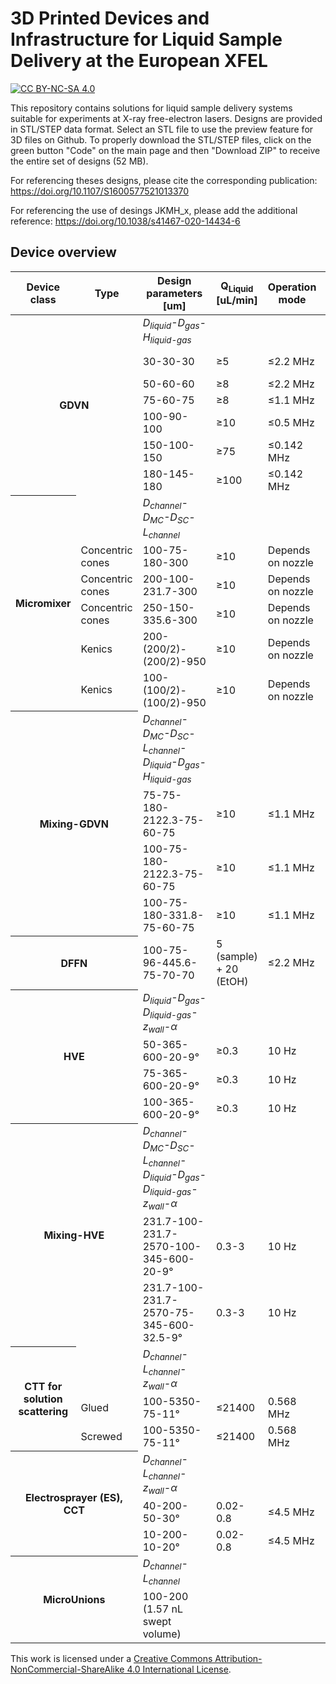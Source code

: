 # 3D Printed Devices and Infrastructure for Liquid Sample Delivery at the European XFEL
[![CC BY-NC-SA 4.0][cc-by-nc-sa-shield]][cc-by-nc-sa]

This repository contains solutions for liquid sample delivery systems suitable for experiments at X-ray free-electron lasers. Designs are provided in STL/STEP data format. Select an STL file to use the preview feature for 3D files on Github. To properly download the STL/STEP files, click on the green button "Code" on the main page and then "Download ZIP" to receive the entire set of designs (52 MB).  

For referencing theses designs, please cite the corresponding publication:
https://doi.org/10.1107/S1600577521013370

For referencing the use of desings JKMH_x, please add the additional reference:
https://doi.org/10.1038/s41467-020-14434-6

## Device overview

<table>
    <thead>  
        <tr>
		<th>Device class</th>
		<th>Type</th>
		<th>Design parameters</br>[um]</th>
		<th>Q<sub>Liquid</sub></br>[uL/min]</th>
		<th>Operation mode</th>
		<th>Design name</th>
        </tr>
    </thead>
    <tbody>
        <tr>
          <th colspan = 2 rowspan = 7>GDVN</th>
          <td><i>D<sub>liquid</sub>-D<sub>gas</sub>-H<sub>liquid-gas</sub></i></td>
          <td></td>
	  <td></td>
	  <td></td>
        </tr>
	<tr>
          <td>30-30-30</td>
          <td>≥5</td>
	  <td>≤2.2 MHz</td>
	  <td><a href="../main/GDVN/JKMH_5/" title="JKMH_5">JKMH_5</a>, <a href="../main/GDVN/MVED_F/" title="MVED_F">MVED_F</a></td>
	</tr>
	<tr>
          <td>50-60-60</td>
          <td>≥8</td>
	  <td>≤2.2 MHz</td>
	  <td><a href="../main/GDVN/JKMH_6/" title="JKMH_6">JKMH_6</a></td>	  
        </tr>
	<tr>
          <td>75-60-75</td>
          <td>≥8</td>
	  <td>≤1.1 MHz</td>
	  <td><a href="../main/GDVN/MVED_B/" title="MVED_B">MVED_B</a></td>	  
        </tr>
	<tr>
          <td>100-90-100</td>
          <td>≥10</td>
	  <td>≤0.5 MHz</td>
	  <td><a href="../main/GDVN/MVED_C/" title="MVED_C">MVED_C</a></td>	  
        </tr>
	<tr>
          <td>150-100-150</td>
          <td>≥75</td>
	  <td>≤0.142 MHz</td>
	  <td><a href="../main/GDVN/MVED_D/" title="MVED_D">MVED_D</a></td>	  
        </tr>
	<tr>
          <td>180-145-180</td>
          <td>≥100</td>
	  <td>≤0.142 MHz</td>
	  <td><a href="../main/GDVN/MVED_E/" title="MVED_E">MVED_E</a></td>	  
        </tr>
	<tr>
          <th colspan = 1 rowspan = 6>Micromixer</th>
	  <td></td>
          <td><i>D<sub>channel</sub>-D<sub>MC</sub>-D<sub>SC</sub>-L<sub>channel</sub></i></td>
          <td></td>
	  <td></td>
	  <td></td>
        </tr>
	<tr>
	  <td>Concentric cones</td>
          <td>100-75-180-300</td>
          <td>≥10</td>
	  <td>Depends on nozzle</td>
	  <td><a href="../main/Micromixer/MVED_Y/" title="MVED_Y">MVED_Y</a></td>	  
        </tr>
	<tr>
	  <td>Concentric cones</td>
          <td>200-100-231.7-300</td>
          <td>≥10</td>
	  <td>Depends on nozzle</td>
	  <td><a href="../main/Micromixer/MVED_Z/" title="MVED_Z">MVED_Z</a></td>	  
        </tr>
	<tr>
	  <td>Concentric cones</td>
          <td>250-150-335.6-300</td>
          <td>≥10</td>
	  <td>Depends on nozzle</td>
	  <td><a href="../main/Micromixer/MVED_U/" title="MVED_U">MVED_U</a></td>	  
        </tr>
	<tr>
	  <td>Kenics</td>
          <td>200-(200/2)-(200/2)-950</td>
          <td>≥10</td>
	  <td>Depends on nozzle</td>
	  <td><a href="../main/Micromixer/JKMH_10/" title="JKMH_10_5">JKMH_10</a></td>	  
        </tr>
	<tr>
	  <td>Kenics</td>
          <td>100-(100/2)-(100/2)-950</td>
          <td>≥10</td>
	  <td>Depends on nozzle</td>
	  <td><a href="../main/Micromixer/JKMH_10H/" title="JKMH_10H">JKMH_10H</a></td>	  
        </tr>
	<tr>
          <th colspan = 2 rowspan = 4>Mixing-GDVN</th>
          <td><i>D<sub>channel</sub>-D<sub>MC</sub>-D<sub>SC</sub>-L<sub>channel</sub>-D<sub>liquid</sub>-D<sub>gas</sub>-H<sub>liquid-gas</i></td>
          <td></td>
	  <td></td>
	  <td></td>
        </tr>
	<tr>
          <td>75-75-180-2122.3-75-60-75</td>
          <td>≥10</td>
	  <td>≤1.1 MHz</td>
	  <td><a href="../main/MixingGDVN/MVED_R/" title="MVED_R">MVED_R</a></td>	  
        </tr>
	<tr>
          <td>100-75-180-2122.3-75-60-75</td>
          <td>≥10</td>
	  <td>≤1.1 MHz</td>
	  <td><a href="../main/MixingGDVN/MVED_S/" title="MVED_S">MVED_S</a></td>	  
        </tr>
	<tr>
          <td>100-75-180-331.8-75-60-75</td>
          <td>≥10</td>
	  <td>≤1.1 MHz</td>
	  <td><a href="../main/MixingGDVN/MVED_V/" title="MVED_V">MVED_V</a></td>	  
        </tr>
	<tr>
          <th colspan = 2 rowspan = 1>DFFN</th>
	  <td>100-75-96-445.6-75-70-70</td>
          <td>5 <br>(sample)<br> + 20 <br>(EtOH)</td>
	  <td>≤2.2 MHz</td>
	  <td><a href="../main/DFFN/JKMH_8/" title="JKMH_8">JKMH_8</a></td>	 
	</tr>
        <tr>
          <th colspan = 2 rowspan = 4>HVE</th>
          <td><i>D<sub>liquid</sub>-D<sub>gas</sub>-D<sub>liquid-gas</sub>-z<sub>wall</sub>-α</i></td>
          <td></td>
	  <td></td>
	  <td></td>
        </tr>
	<tr>
          <td>50-365-600-20-9°</td>
          <td>≥0.3</td>
	  <td>10 Hz</td>
	  <td><a href="../main/HVE/MV_K/" title="MV_K">MV_K</a></td>	 
        </tr>
	<tr>
          <td>75-365-600-20-9°</td>
          <td>≥0.3</td>
	  <td>10 Hz</td>
	  <td><a href="../main/HVE/MV_L/" title="MV_L">MV_L</a></td>	 
        </tr>
	<tr>
          <td>100-365-600-20-9°</td>
          <td>≥0.3</td>
	  <td>10 Hz</td>
	  <td><a href="../main/HVE/MV_T/" title="MV_T">MV_T</a></td>	 
        </tr>
	<tr>
          <th colspan = 2 rowspan = 3>Mixing-HVE</th>
          <td><i>D<sub>channel</sub>-D<sub>MC</sub>-D<sub>SC</sub>-L<sub>channel</sub>-D<sub>liquid</sub>-D<sub>gas</sub>-D<sub>liquid-gas</sub>-z<sub>wall</sub>-α</i></td>
	  <td></td>
		  <td></td>
		  <td></td>
        </tr>
        <tr>
          <td>231.7-100-231.7-2570-100-345-600-20-9°</td>
          <td>0.3-3</td>
	  <td>10 Hz</td>
	  <td><a href="../main/MixingHVE/MV_I/" title="MV_I">MV_I</a></td>	 
        </tr>
    	<tr>
          <td>231.7-100-231.7-2570-75-345-600-32.5-9°</td>
          <td>0.3-3</td>
	  <td>10 Hz</td>
	  <td><a href="../main/MixingHVE/MV_J/" title="MV_J">MV_J</a></td>	 
        </tr>
	<tr>
          <th colspan = 1 rowspan = 3>CTT for<br> solution scattering</th>
	  <td></td>
          <td><i>D<sub>channel</sub>-L<sub>channel</sub>-z<sub>wall</sub>-α</i></td>
          <td></td>
		  <td></td>
		  <td></td>
        </tr>
	<tr>
	  <td>Glued</td>
          <td>100-5350-75-11°</td>
          <td>≤21400</td>
		  <td>0.568 MHz</td>
		  <td><a href="https://github.com/flmiot/EuXFEL-designs/tree/main/CTT/P_100" title="MV_P">MV_P</a></td>	 
        </tr>
	<tr>
	  <td>Screwed</td>
          <td>100-5350-75-11°</td>
          <td>≤21400</td>
		  <td>0.568 MHz</td>
		  <td><a href="https://github.com/flmiot/EuXFEL-designs/tree/main/CTT/O_100" title="MV_O">MV_O</a></td>	 
        </tr>
	<tr>
          <th colspan = 2 rowspan = 3>Electrosprayer (ES), CCT</th>
          <td><i>D<sub>channel</sub>-L<sub>channel</sub>-z<sub>wall</sub>-α</i></td>
          <td></td>
		  <td></td>
		  <td></td>
        </tr>
	    <tr>
          <td>40-200-50-30°</td>
          <td>0.02-0.8</td>
		  <td>≤4.5 MHz</td>
		  <td><a href="https://github.com/flmiot/EuXFEL-designs/tree/main/Electrosprayer/W" title="MV_W">MV_W</a></td>	 
        </tr>
	    <tr>
          <td>10-200-10-20°</td>
          <td>0.02-0.8</td>
		  <td>≤4.5 MHz</td>
		  <td><a href="https://github.com/flmiot/EuXFEL-designs/tree/main/Electrosprayer/X" title="MV_X">MV_X</a></td>	 
        </tr>
	<tr>
          <th colspan = 2 rowspan = 2>MicroUnions</th>
          <td><i>D<sub>channel</sub>-L<sub>channel</sub></i></td>
          <td></td>
		  <td></td>
		  <td></td>
        </tr>
	</tr>
	    <tr>
          <td>100-200 (1.57 nL swept volume)</td>
          <td></td>
		  <td></td>
		  <td><a href="../main/Misc/MicroUnion/MV_M/" title="MV_M">MV_M</a></td>	 
        </tr>
    </tbody>
</table>

This work is licensed under a [Creative Commons Attribution-NonCommercial-ShareAlike 4.0 International License][cc-by-nc-sa].

[cc-by-nc-sa]: http://creativecommons.org/licenses/by-nc-sa/4.0/
[cc-by-nc-sa-image]: https://licensebuttons.net/l/by-nc-sa/4.0/88x31.png
[cc-by-nc-sa-shield]: https://img.shields.io/badge/License-CC%20BY--NC--SA%204.0-lightgrey.svg
